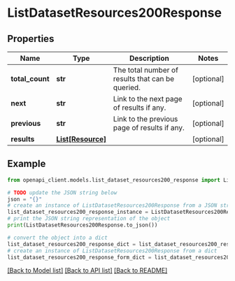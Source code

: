 # ListDatasetResources200Response


## Properties

Name | Type | Description | Notes
------------ | ------------- | ------------- | -------------
**total_count** | **str** | The total number of results that can be queried. | [optional] 
**next** | **str** | Link to the next page of results if any. | [optional] 
**previous** | **str** | Link to the previous page of results if any. | [optional] 
**results** | [**List[Resource]**](Resource.md) |  | [optional] 

## Example

```python
from openapi_client.models.list_dataset_resources200_response import ListDatasetResources200Response

# TODO update the JSON string below
json = "{}"
# create an instance of ListDatasetResources200Response from a JSON string
list_dataset_resources200_response_instance = ListDatasetResources200Response.from_json(json)
# print the JSON string representation of the object
print(ListDatasetResources200Response.to_json())

# convert the object into a dict
list_dataset_resources200_response_dict = list_dataset_resources200_response_instance.to_dict()
# create an instance of ListDatasetResources200Response from a dict
list_dataset_resources200_response_form_dict = list_dataset_resources200_response.from_dict(list_dataset_resources200_response_dict)
```
[[Back to Model list]](../README.md#documentation-for-models) [[Back to API list]](../README.md#documentation-for-api-endpoints) [[Back to README]](../README.md)


